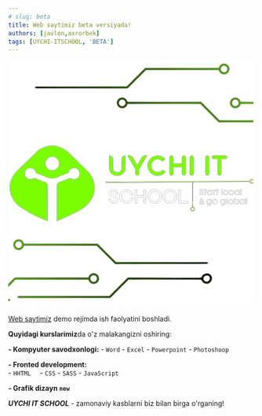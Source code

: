 ```yaml
---
# slug: beta
title: Web saytimiz beta versiyada!
authors: [javlon,axrorbek]
tags: [UYCHI-ITSCHOOL, 'BETA']
---
```


![uychi-itschool brand.png](../../static/img/it-rb.png)

[Web saytimiz](https://uychi-itschool.uz) demo rejimda ish faolyatini boshladi.

**Quyidagi kurslarimiz**da o'z malakangizni oshiring:

**- Kompyuter savodxonlogi:**
    - `Word`
    - `Excel`
    - `Powerpoint`
    - `Photoshoop`


**- Fronted development:**    
    - `HHTML  `
    - `CSS`
    - `SASS`
    - `JavaScript`

**- Grafik dizayn `new`**

***UYCHI IT SCHOOL*** - zamonaviy kasblarni biz bilan birga o'rganing!
